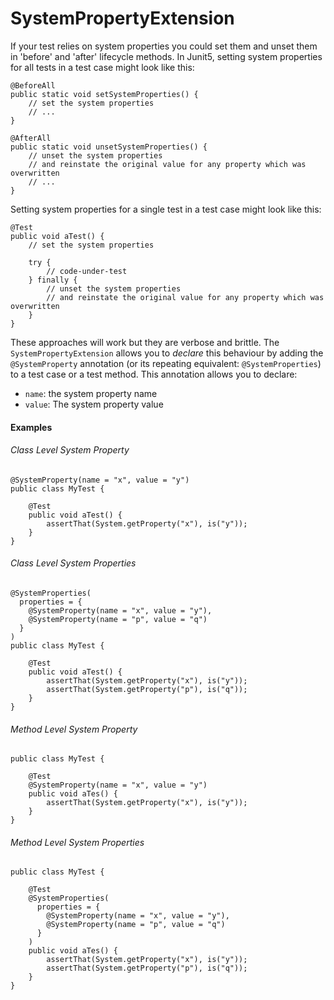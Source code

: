 SystemPropertyExtension
======

If your test relies on system properties you could set them and unset them in 'before' and 'after' lifecycle methods. In Junit5, setting system properties for all tests in a test case might look like this:

```
@BeforeAll
public static void setSystemProperties() {
    // set the system properties
    // ...
}

@AfterAll
public static void unsetSystemProperties() {
    // unset the system properties
    // and reinstate the original value for any property which was overwritten
    // ...
}
```

Setting system properties for a single test in a test case might look like this:

```
@Test
public void aTest() {
    // set the system properties
  
    try {
        // code-under-test
    } finally {
        // unset the system properties
        // and reinstate the original value for any property which was overwritten
    }
}
```

These approaches will work but they are verbose and brittle. The `SystemPropertyExtension` allows you to _declare_ this behaviour by adding the `@SystemProperty` annotation (or its repeating equivalent: `@SystemProperties`) to a test case or a test method. This annotation allows you to declare:
                                                                       
- `name`: the system property name
- `value`: The system property value

#### Examples

###### Class Level System Property

```
@SystemProperty(name = "x", value = "y")
public class MyTest {

    @Test
    public void aTest() {
        assertThat(System.getProperty("x"), is("y"));
    }
}  
```

###### Class Level System Properties

```
@SystemProperties(
  properties = {
    @SystemProperty(name = "x", value = "y"),
    @SystemProperty(name = "p", value = "q")
  }
)
public class MyTest {

    @Test
    public void aTest() {
        assertThat(System.getProperty("x"), is("y"));
        assertThat(System.getProperty("p"), is("q"));
    }
}  
```

###### Method Level System Property

```
public class MyTest {

    @Test
    @SystemProperty(name = "x", value = "y")
    public void aTes() {
        assertThat(System.getProperty("x"), is("y"));
    }
}  
```

###### Method Level System Properties

```
public class MyTest {

    @Test
    @SystemProperties(
      properties = {
        @SystemProperty(name = "x", value = "y"),
        @SystemProperty(name = "p", value = "q")
      }
    )
    public void aTes() {
        assertThat(System.getProperty("x"), is("y"));
        assertThat(System.getProperty("p"), is("q"));
    }
} 
``` 